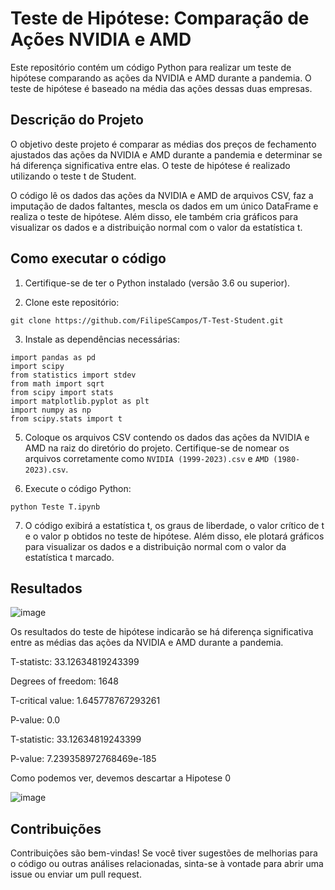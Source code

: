 # Teste de Hipótese: Comparação de Ações NVIDIA e AMD

Este repositório contém um código Python para realizar um teste de hipótese comparando as ações da NVIDIA e AMD durante a pandemia. O teste de hipótese é baseado na média das ações dessas duas empresas.

## Descrição do Projeto

O objetivo deste projeto é comparar as médias dos preços de fechamento ajustados das ações da NVIDIA e AMD durante a pandemia e determinar se há diferença significativa entre elas. O teste de hipótese é realizado utilizando o teste t de Student.

O código lê os dados das ações da NVIDIA e AMD de arquivos CSV, faz a imputação de dados faltantes, mescla os dados em um único DataFrame e realiza o teste de hipótese. Além disso, ele também cria gráficos para visualizar os dados e a distribuição normal com o valor da estatística t.

## Como executar o código

1. Certifique-se de ter o Python instalado (versão 3.6 ou superior).

2. Clone este repositório:

```
git clone https://github.com/FilipeSCampos/T-Test-Student.git
```

3. Instale as dependências necessárias:

```
import pandas as pd
import scipy 
from statistics import stdev 
from math import sqrt
from scipy import stats
import matplotlib.pyplot as plt
import numpy as np
from scipy.stats import t
```

5. Coloque os arquivos CSV contendo os dados das ações da NVIDIA e AMD na raiz do diretório do projeto. Certifique-se de nomear os arquivos corretamente como `NVIDIA (1999-2023).csv` e `AMD (1980-2023).csv`.

6. Execute o código Python:

```
python Teste T.ipynb

```


7. O código exibirá a estatística t, os graus de liberdade, o valor crítico de t e o valor p obtidos no teste de hipótese. Além disso, ele plotará gráficos para visualizar os dados e a distribuição normal com o valor da estatística t marcado.

## Resultados

![image](https://github.com/FilipeSCampos/T-Test-Student/assets/113521439/8299266e-67e9-40f0-8c21-efb558cb052b)

Os resultados do teste de hipótese indicarão se há diferença significativa entre as médias das ações da NVIDIA e AMD durante a pandemia.

T-statistc: 33.12634819243399

Degrees of freedom: 1648

T-critical value: 1.645778767293261

P-value: 0.0

T-statistic: 33.12634819243399

P-value: 7.239358972768469e-185

Como podemos ver, devemos descartar a Hipotese 0 

![image](https://github.com/FilipeSCampos/T-Test-Student/assets/113521439/f4d71215-4f98-4f60-8608-6e4d3bce7237)


## Contribuições

Contribuições são bem-vindas! Se você tiver sugestões de melhorias para o código ou outras análises relacionadas, sinta-se à vontade para abrir uma issue ou enviar um pull request.







